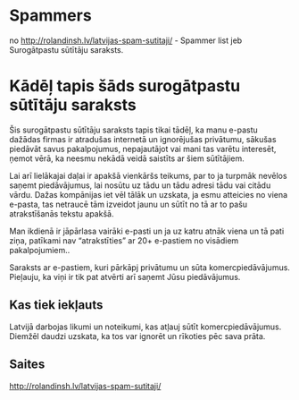 # Spammers

no http://rolandinsh.lv/latvijas-spam-sutitaji/ - Spammer list jeb Surogātpastu sūtītāju saraksts. 

# Kādēļ tapis šāds surogātpastu sūtītāju saraksts

Šis surogātpastu sūtītāju saraksts tapis tikai tādēļ, ka manu e-pastu dažādas firmas ir atradušas internetā un ignorējušas privātumu, sākušas piedāvāt savus pakalpojumus, nepajautājot vai mani tas varētu interesēt, ņemot vērā, ka neesmu nekādā veidā saistīts ar šiem sūtītājiem.

Lai arī lielākajai daļai ir apakšā vienkāršs teikums, par to ja turpmāk nevēlos saņemt piedāvājumus, lai nosūtu uz tādu un tādu adresi tādu vai citādu vārdu. Dažas kompānijas iet vēl tālāk un uzskata, ja esmu atteicies no viena e-pasta, tas netraucē tām izveidot jaunu un sūtīt no tā ar to pašu atrakstīšanās tekstu apakšā.

Man ikdienā ir jāpārlasa vairāki e-pasti un ja uz katru atnāk viena un tā pati ziņa, patīkami nav “atrakstīties” ar 20+ e-pastiem no visādiem pakalpojumiem..

Saraksts ar e-pastiem, kuri pārkāpj privātumu un sūta komercpiedāvājumus. Pieļauju, ka viņi ir tik pat atvērti arī saņemt Jūsu piedāvājumus.

## Kas tiek iekļauts

Latvijā darbojas likumi un noteikumi, kas atļauj sūtīt komercpiedāvājumus. Diemžēl daudzi uzskata, ka tos var ignorēt un rīkoties pēc sava prāta.

## Saites

http://rolandinsh.lv/latvijas-spam-sutitaji/ 
